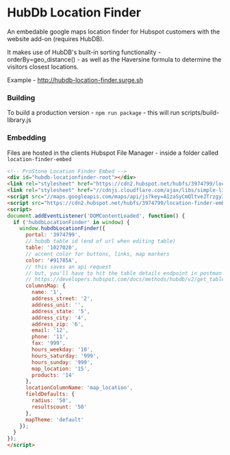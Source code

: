 
# HubDb Location Finder

An embedable google maps location finder for Hubspot customers with the website add-on (requires HubDB).

It makes use of HubDB's built-in sorting functionality - orderBy=geo_distance() - as well as the Haversine formula to determine the visitors closest locations.

Example - http://hubdb-location-finder.surge.sh


### Building

To build a production version - `npm run package` - this will run scripts/build-library.js


### Embedding

Files are hosted in the clients Hubspot File Manager - inside a folder called `location-finder-embed`

``` Html
<!-- ProStone Location Finder Embed -->
<div id="hubdb-locationfinder-root"></div>
<link rel="stylesheet" href="https://cdn2.hubspot.net/hubfs/3974799/location-finder-embed/main.css">
<link rel="stylesheet" href="//cdnjs.cloudflare.com/ajax/libs/simple-line-icons/2.4.1/css/simple-line-icons.min.css">
<script src="//maps.googleapis.com/maps/api/js?key=AIzaSyCmQltveJTrzgy3GKGdNPVkiAbdlT3chIE"></script>
<script src="https://cdn2.hubspot.net/hubfs/3974799/location-finder-embed/main.js"></script>
<script>
document.addEventListener('DOMContentLoaded', function() {
  if ('hubdbLocationFinder' in window) {
    window.hubdbLocationFinder({
      portal: '3974799',
      // hubdb table id (end of url when editing table)
      table: '1027020',
      // accent color for buttons, links, map markers
      color: '#91785A',
      // this saves an api request 
      // but, you'll have to hit the table details endpoint in postman to get the column id's
      // https://developers.hubspot.com/docs/methods/hubdb/v2/get_table
      columnsMap: {
        name: '1',
        address_street: '2',
        address_unit: '',
        address_state: '5',
        address_city: '4',
        address_zip: '6',
        email: '12',
        phone: '11',
        fax: '999',
        hours_weekday: '10',
        hours_saturday: '999',
        hours_sunday: '999',
        map_location: '15',
        products: '14'
      },
      locationColumnName: 'map_location',
      fieldDefaults: {
        radius: '50',
        resultscount: '50'
      },
      mapTheme: 'default'
    });
  }
});
</script>
```

